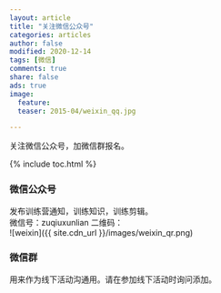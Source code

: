 ```yaml
---
layout: article
title: "关注微信公众号"
categories: articles
author: false
modified: 2020-12-14
tags: [微信]
comments: true
share: false
ads: true
image:
  feature:
  teaser: 2015-04/weixin_qq.jpg

---
```


关注微信公众号，加微信群报名。

{% include toc.html %}

### 微信公众号
发布训练营通知，训练知识，训练剪辑。    
微信号：zuqiuxunlian
二维码：  
![weixin]({{ site.cdn_url }}/images/weixin_qr.png)


### 微信群
用来作为线下活动沟通用。请在参加线下活动时询问添加。  
